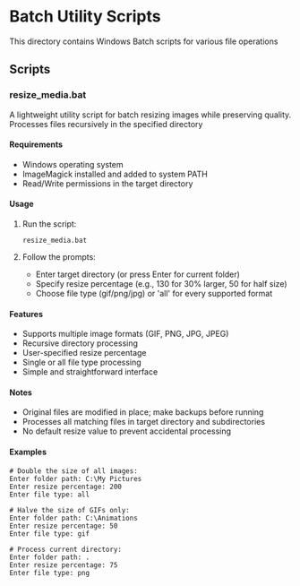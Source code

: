 # Batch Utility Scripts

This directory contains Windows Batch scripts for various file operations

## Scripts

### resize_media.bat

A lightweight utility script for batch resizing images while preserving quality. Processes files recursively in the specified directory

#### Requirements
- Windows operating system
- ImageMagick installed and added to system PATH
- Read/Write permissions in the target directory

#### Usage

1. Run the script:
   ```batch
   resize_media.bat
   ```

2. Follow the prompts:
   - Enter target directory (or press Enter for current folder)
   - Specify resize percentage (e.g., 130 for 30% larger, 50 for half size)
   - Choose file type (gif/png/jpg) or 'all' for every supported format

#### Features
- Supports multiple image formats (GIF, PNG, JPG, JPEG)
- Recursive directory processing
- User-specified resize percentage
- Single or all file type processing
- Simple and straightforward interface

#### Notes
- Original files are modified in place; make backups before running
- Processes all matching files in target directory and subdirectories
- No default resize value to prevent accidental processing

#### Examples
```batch
# Double the size of all images:
Enter folder path: C:\My Pictures
Enter resize percentage: 200
Enter file type: all

# Halve the size of GIFs only:
Enter folder path: C:\Animations
Enter resize percentage: 50
Enter file type: gif

# Process current directory:
Enter folder path: .
Enter resize percentage: 75
Enter file type: png
``` 